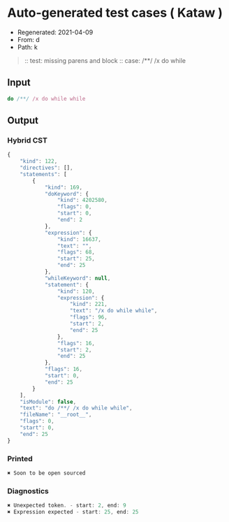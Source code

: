 # Auto-generated test cases ( Kataw )
- Regenerated: 2021-04-09
- From: d
- Path: k
> :: test: missing parens and block
> :: case: /**/ /x do while
## Input

`````js
do /**/ /x do while while
`````

## Output

### Hybrid CST

```javascript
{
    "kind": 122,
    "directives": [],
    "statements": [
        {
            "kind": 169,
            "doKeyword": {
                "kind": 4202580,
                "flags": 0,
                "start": 0,
                "end": 2
            },
            "expression": {
                "kind": 16637,
                "text": "",
                "flags": 68,
                "start": 25,
                "end": 25
            },
            "whileKeyword": null,
            "statement": {
                "kind": 120,
                "expression": {
                    "kind": 221,
                    "text": "/x do while while",
                    "flags": 96,
                    "start": 2,
                    "end": 25
                },
                "flags": 16,
                "start": 2,
                "end": 25
            },
            "flags": 16,
            "start": 0,
            "end": 25
        }
    ],
    "isModule": false,
    "text": "do /**/ /x do while while",
    "fileName": "__root__",
    "flags": 0,
    "start": 0,
    "end": 25
}
```

### Printed

```javascript
✖ Soon to be open sourced
```

### Diagnostics

```javascript
✖ Unexpected token. - start: 2, end: 9
✖ Expression expected - start: 25, end: 25

```

